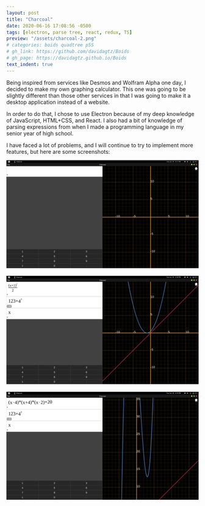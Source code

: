 ```yaml
---
layout: post
title: "Charcoal"
date: 2020-06-16 17:08:56 -0500
tags: [electron, parse tree, react, redux, TS]
preview: "/assets/charcoal-2.png"
# categories: boids quadtree p5S
# gh_link: https://github.com/davidagtz/Boids
# gh_page: https://davidagtz.github.io/Boids
text_indent: true
---
```


Being inspired from services like Desmos and Wolfram Alpha one day, I decided to make my own graphing calculator. This one was going to be slightly different than those other services in that I was going to make it a desktop application instead of a website.

In order to do that, I chose to use Electron because of my deep knowledge of JavaScript, HTML+CSS, and React. I also had a bit of knowledge of parsing expressions from when I made a programming language in my senior year of high school.

I have faced a lot of problems, and I will continue to try to implement more features, but here are some screenshots:

<div style="text-indent:0">
<img src="/assets/charcoal-1.png"/>
<br/>
<br/>
<img src="/assets/charcoal-2.png"/>
<br/>
<br/>
<img src="/assets/charcoal-3.png"/>
</div>
